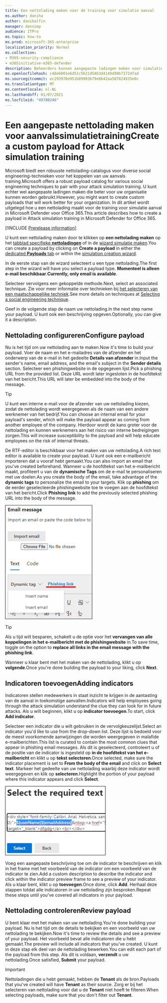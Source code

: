```yaml
---
title: Een nettolading maken voor de training voor simulatie aanval
ms.author: daniha
author: danihalfin
manager: dansimp
audience: ITPro
ms.topic: how-to
ms.prod: microsoft-365-enterprise
localization_priority: Normal
ms.collection:
- M365-security-compliance
- m365initiative-m365-defender
description: Beheerders kunnen aangepaste ladingen maken voor simulatie van aanvals vaardigheden in Microsoft Defender voor Office 365.
ms.openlocfilehash: c48e6001e6d51c5621d54b3d4149d90b71724fad
ms.sourcegitcommit: ec293978e951b09903b79e6642aa587824935e0c
ms.translationtype: MT
ms.contentlocale: nl-NL
ms.lasthandoff: 01/07/2021
ms.locfileid: "49780246"
---
```

# <a name="create-a-custom-payload-for-attack-simulation-training"></a><span data-ttu-id="e76e5-103">Een aangepaste nettolading maken voor aanvalssimulatietraining</span><span class="sxs-lookup"><span data-stu-id="e76e5-103">Create a custom payload for Attack simulation training</span></span>

<span data-ttu-id="e76e5-104">Microsoft biedt een robuuste nettolading-catalogus voor diverse social engineering-technieken voor het koppelen van uw aanvals training.</span><span class="sxs-lookup"><span data-stu-id="e76e5-104">Microsoft offers a robust payload catalog for various social engineering techniques to pair with your attack simulation training.</span></span> <span data-ttu-id="e76e5-105">U kunt echter wel aangepaste ladingen maken die beter voor uw organisatie kunnen worden gebruikt.</span><span class="sxs-lookup"><span data-stu-id="e76e5-105">However, you might want to create custom payloads that will work better for your organization.</span></span> <span data-ttu-id="e76e5-106">In dit artikel wordt uitgelegd hoe u een nettolading maakt voor de training voor simulatie aanval in Microsoft Defender voor Office 365.</span><span class="sxs-lookup"><span data-stu-id="e76e5-106">This article describes how to create a payload in Attack simulation training in Microsoft Defender for Office 365.</span></span>

[!INCLUDE [Prerelease information](../includes/prerelease.md)]

<span data-ttu-id="e76e5-107">U kunt een nettolading maken door te klikken op **een nettolading maken** op het [tabblad specifieke **nettoladingen**](https://security.microsoft.com/attacksimulator?viewid=payload) of in de [wizard simulatie maken](attack-simulation-training.md#selecting-a-payload).</span><span class="sxs-lookup"><span data-stu-id="e76e5-107">You can create a payload by clicking on **Create a payload** in either the [dedicated **Payloads** tab](https://security.microsoft.com/attacksimulator?viewid=payload) or within the [simulation creation wizard](attack-simulation-training.md#selecting-a-payload).</span></span>

<span data-ttu-id="e76e5-108">In de eerste stap van de wizard selecteert u een type nettolading.</span><span class="sxs-lookup"><span data-stu-id="e76e5-108">The first step in the wizard will have you select a payload type.</span></span> <span data-ttu-id="e76e5-109">**Momenteel is alleen e-mail beschikbaar**.</span><span class="sxs-lookup"><span data-stu-id="e76e5-109">**Currently, only email is available**.</span></span>

<span data-ttu-id="e76e5-110">Selecteer vervolgens een gekoppelde methode.</span><span class="sxs-lookup"><span data-stu-id="e76e5-110">Next, select an associated technique.</span></span> <span data-ttu-id="e76e5-111">Zie voor meer informatie over technieken bij [het selecteren van een maatschappelijke techniek](attack-simulation-training.md#selecting-a-social-engineering-technique).</span><span class="sxs-lookup"><span data-stu-id="e76e5-111">See more details on techniques at [Selecting a social engineering technique](attack-simulation-training.md#selecting-a-social-engineering-technique).</span></span>

<span data-ttu-id="e76e5-112">Geef in de volgende stap de naam uw nettolading.</span><span class="sxs-lookup"><span data-stu-id="e76e5-112">In the next step name your payload.</span></span> <span data-ttu-id="e76e5-113">U kunt ook een beschrijving opgeven.</span><span class="sxs-lookup"><span data-stu-id="e76e5-113">Optionally, you can give it a description.</span></span>

## <a name="configure-payload"></a><span data-ttu-id="e76e5-114">Nettolading configureren</span><span class="sxs-lookup"><span data-stu-id="e76e5-114">Configure payload</span></span>

<span data-ttu-id="e76e5-115">Nu is het tijd om uw nettolading aan te maken.</span><span class="sxs-lookup"><span data-stu-id="e76e5-115">Now it's time to build your payload.</span></span> <span data-ttu-id="e76e5-116">Voer de naam en het e-mailadres van de afzender en het onderwerp van de e-mail in het gedeelte **Details van afzender** in.</span><span class="sxs-lookup"><span data-stu-id="e76e5-116">Input the sender's name, email address, and the email's subject in the **Sender details** section.</span></span> <span data-ttu-id="e76e5-117">Selecteer een phishingwebsite in de opgegeven lijst.</span><span class="sxs-lookup"><span data-stu-id="e76e5-117">Pick a phishing URL from the provided list.</span></span> <span data-ttu-id="e76e5-118">Deze URL wordt later ingesloten in de hoofdtekst van het bericht.</span><span class="sxs-lookup"><span data-stu-id="e76e5-118">This URL will later be embedded into the body of the message.</span></span>

> [!TIP]
> <span data-ttu-id="e76e5-119">U kunt een interne e-mail voor de afzender van uw nettolading kiezen, zodat de nettolading wordt weergegeven als de naam van een andere werknemer van het bedrijf.</span><span class="sxs-lookup"><span data-stu-id="e76e5-119">You can choose an internal email for your payload's sender, which will make the payload appear as coming from another employee of the company.</span></span> <span data-ttu-id="e76e5-120">Hierdoor wordt de kans groter voor de nettolading en kunnen werknemers aan het risico van interne bedreigingen zorgen.</span><span class="sxs-lookup"><span data-stu-id="e76e5-120">This will increase susceptibility to the payload and will help educate employees on the risk of internal threats.</span></span>

<span data-ttu-id="e76e5-121">De RTF-editor is beschikbaar voor het maken van uw nettolading.</span><span class="sxs-lookup"><span data-stu-id="e76e5-121">A rich text editor is available to create your payload.</span></span> <span data-ttu-id="e76e5-122">U kunt ook een e-mailbericht importeren dat u vooraf hebt gemaakt.</span><span class="sxs-lookup"><span data-stu-id="e76e5-122">You can also import an email that you've created beforehand.</span></span> <span data-ttu-id="e76e5-123">Wanneer u de hoofdtekst van het e-mailbericht maakt, profiteert u van de **dynamische Tags** om de e-mail te personaliseren met uw doelen.</span><span class="sxs-lookup"><span data-stu-id="e76e5-123">As you create the body of the email, take advantage of the **dynamic tags** to personalize the email to your targets.</span></span> <span data-ttu-id="e76e5-124">Klik op **phishing** om de eerder geselecteerde phishingwebsite toe te voegen aan de hoofdtekst van het bericht.</span><span class="sxs-lookup"><span data-stu-id="e76e5-124">Click **Phishing link** to add the previously selected phishing URL into the body of the message.</span></span>

![Phishing en dynamische Tags gemarkeerd in het maken van nettolading voor Microsoft Defender voor Office 365](../../media/attack-sim-preview-payload-email-body.png)

> [!TIP]
> <span data-ttu-id="e76e5-126">Als u tijd wilt besparen, schakelt u de optie voor het **vervangen van alle koppelingen in het e-mailbericht met de phishingwebsite** in.</span><span class="sxs-lookup"><span data-stu-id="e76e5-126">To save time, toggle on the option to **replace all links in the email message with the phishing link**.</span></span>

<span data-ttu-id="e76e5-127">Wanneer u klaar bent met het maken van de nettolading, klikt u op **volgende**.</span><span class="sxs-lookup"><span data-stu-id="e76e5-127">Once you're done building the payload to your liking, click **Next**.</span></span>

## <a name="adding-indicators"></a><span data-ttu-id="e76e5-128">Indicatoren toevoegen</span><span class="sxs-lookup"><span data-stu-id="e76e5-128">Adding indicators</span></span>

<span data-ttu-id="e76e5-129">Indicatoren stellen medewerkers in staat inzicht te krijgen in de aantasting van de aanval in toekomstige aanvallen.</span><span class="sxs-lookup"><span data-stu-id="e76e5-129">Indicators will help employees going through the attack simulation understand the clue they can look for in future attacks.</span></span> <span data-ttu-id="e76e5-130">Als u wilt beginnen, klikt u op **indicator toevoegen**.</span><span class="sxs-lookup"><span data-stu-id="e76e5-130">To start, click **Add indicator**.</span></span>

<span data-ttu-id="e76e5-131">Selecteer een indicator die u wilt gebruiken in de vervolgkeuzelijst.</span><span class="sxs-lookup"><span data-stu-id="e76e5-131">Select an indicator you'd like to use from the drop-down list.</span></span> <span data-ttu-id="e76e5-132">Deze lijst is bedoeld voor de meest voorkomende aanwijzingen die worden weergegeven in malafide e-mailberichten.</span><span class="sxs-lookup"><span data-stu-id="e76e5-132">This list is curated to contain the most common clues that appear in phishing email messages.</span></span> <span data-ttu-id="e76e5-133">Als dit is geselecteerd, controleert u of de positie van de indicator is ingesteld op **in de hoofdtekst van het e-mailbericht** en klikt u op **tekst selecteren**.</span><span class="sxs-lookup"><span data-stu-id="e76e5-133">Once selected, make sure the indicator placement is set to **From the body of the email** and click on **Select text**.</span></span> <span data-ttu-id="e76e5-134">Markeer het gedeelte van uw nettolading waarbij deze indicator wordt weergegeven en klik op **selecteren**.</span><span class="sxs-lookup"><span data-stu-id="e76e5-134">Highlight the portion of your payload where this indicator appears and click **Select**.</span></span>

![Gemarkeerde tekst in de berichttekst die moet worden toegevoegd aan een indicator voor simulatie van aanvals training](../../media/attack-sim-preview-select-text.png)

<span data-ttu-id="e76e5-136">Voeg een aangepaste beschrijving toe om de indicator te beschrijven en klik in het frame met het voorbeeld van de indicator om een voorbeeld van de indicator te zien.</span><span class="sxs-lookup"><span data-stu-id="e76e5-136">Add a custom description to describe the indicator and click within the indicator preview frame to see a preview of your indicator.</span></span> <span data-ttu-id="e76e5-137">Als u klaar bent, klikt u op **toevoegen**.</span><span class="sxs-lookup"><span data-stu-id="e76e5-137">Once done, click **Add**.</span></span> <span data-ttu-id="e76e5-138">Herhaal deze stappen totdat alle indicatoren in uw nettolading zijn besproken.</span><span class="sxs-lookup"><span data-stu-id="e76e5-138">Repeat these steps until you've covered all indicators in your payload.</span></span>

## <a name="review-payload"></a><span data-ttu-id="e76e5-139">Nettolading controleren</span><span class="sxs-lookup"><span data-stu-id="e76e5-139">Review payload</span></span>

<span data-ttu-id="e76e5-140">U bent klaar met het maken van uw nettolading.</span><span class="sxs-lookup"><span data-stu-id="e76e5-140">You're done building your payload.</span></span> <span data-ttu-id="e76e5-141">Nu is het tijd om de details te bekijken en een voorbeeld van uw nettolading te bekijken.</span><span class="sxs-lookup"><span data-stu-id="e76e5-141">Now it's time to review the details and see a preview of your payload.</span></span> <span data-ttu-id="e76e5-142">Het voorbeeld bevat alle indicatoren die u hebt gemaakt.</span><span class="sxs-lookup"><span data-stu-id="e76e5-142">The preview will include all indicators that you've created.</span></span> <span data-ttu-id="e76e5-143">U kunt in deze stap elk deel van de nettolading bewerken.</span><span class="sxs-lookup"><span data-stu-id="e76e5-143">You can edit each part of the payload from this step.</span></span> <span data-ttu-id="e76e5-144">Als dit is voldaan, **verzendt** u uw nettolading.</span><span class="sxs-lookup"><span data-stu-id="e76e5-144">Once satisfied, **Submit** your payload.</span></span>

> [!IMPORTANT]
> <span data-ttu-id="e76e5-145">Nettoladingen die u hebt gemaakt, hebben de **Tenant** als de bron.</span><span class="sxs-lookup"><span data-stu-id="e76e5-145">Payloads that you've created will have **Tenant** as their source.</span></span> <span data-ttu-id="e76e5-146">Zorg er bij het selecteren van nettolading voor dat u de **Tenant** niet hoeft te filteren.</span><span class="sxs-lookup"><span data-stu-id="e76e5-146">When selecting payloads, make sure that you don't filter out **Tenant**.</span></span>
